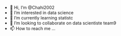 - 👋 Hi, I’m @Chahi2002
- 👀 I’m interested in data science 
- 🌱 I’m currently learning statistc
- 💞️ I’m looking to collaborate on data scientiste team9
- 📫 How to reach me ...

<!---
Chahi2002/Chahi2002 is a ✨ special ✨ repository because its `README.md` (this file) appears on your GitHub profile.
You can click the Preview link to take a look at your changes.
--->
